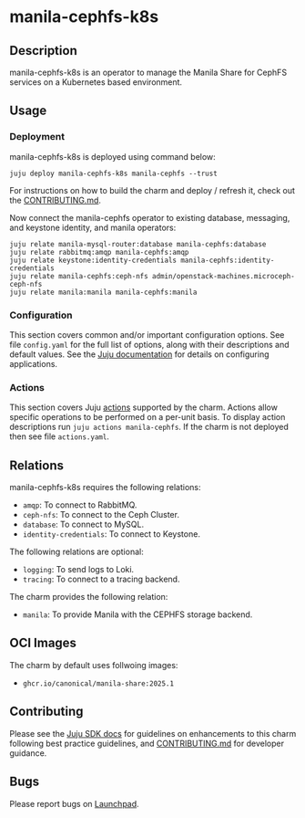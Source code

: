 # manila-cephfs-k8s

## Description

manila-cephfs-k8s is an operator to manage the Manila Share for CephFS services
on a Kubernetes based environment.

## Usage

### Deployment

manila-cephfs-k8s is deployed using command below:

    juju deploy manila-cephfs-k8s manila-cephfs --trust

For instructions on how to build the charm and deploy / refresh it, check out
the [CONTRIBUTING.md][contributors-guide].

Now connect the manila-cephfs operator to existing database, messaging, and
keystone identity, and manila operators:

    juju relate manila-mysql-router:database manila-cephfs:database
    juju relate rabbitmq:amqp manila-cephfs:amqp
    juju relate keystone:identity-credentials manila-cephfs:identity-credentials
    juju relate manila-cephfs:ceph-nfs admin/openstack-machines.microceph-ceph-nfs
    juju relate manila:manila manila-cephfs:manila

### Configuration

This section covers common and/or important configuration options. See file
`config.yaml` for the full list of options, along with their descriptions and
default values. See the [Juju documentation][juju-docs-config-apps] for details
on configuring applications.

### Actions

This section covers Juju [actions][juju-docs-actions] supported by the charm.
Actions allow specific operations to be performed on a per-unit basis. To
display action descriptions run `juju actions manila-cephfs`. If the charm is
not deployed then see file `actions.yaml`.

## Relations

manila-cephfs-k8s requires the following relations:

- `amqp`: To connect to RabbitMQ.
- `ceph-nfs`: To connect to the Ceph Cluster.
- `database`: To connect to MySQL.
- `identity-credentials`: To connect to Keystone.

The following relations are optional:

- `logging`: To send logs to Loki.
- `tracing`: To connect to a tracing backend.

The charm provides the following relation:

- `manila`: To provide Manila with the CEPHFS storage backend.

## OCI Images

The charm by default uses follwoing images:

- `ghcr.io/canonical/manila-share:2025.1`

## Contributing

Please see the [Juju SDK docs](https://juju.is/docs/sdk) for guidelines
on enhancements to this charm following best practice guidelines, and
[CONTRIBUTING.md][contributors-guide] for developer guidance.

## Bugs

Please report bugs on [Launchpad][lp-bugs-charm-manila-k8s].

<!-- LINKS -->

[contributors-guide]: https://opendev.org/openstack/sunbeam-charms/src/branch/main/charms/manila-cephfs-k8s/CONTRIBUTING.md
[juju-docs-actions]: https://jaas.ai/docs/actions
[juju-docs-config-apps]: https://documentation.ubuntu.com/juju/3.6/reference/configuration/#application-configuration
[lp-bugs-charm-manila-k8s]: https://bugs.launchpad.net/sunbeam-charms/+filebug
